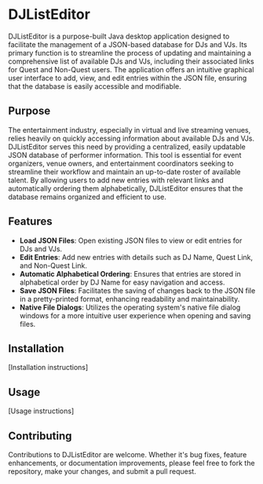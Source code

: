 # DJListEditor

DJListEditor is a purpose-built Java desktop application designed to facilitate the management of a JSON-based database for DJs and VJs. Its primary function is to streamline the process of updating and maintaining a comprehensive list of available DJs and VJs, including their associated links for Quest and Non-Quest users. The application offers an intuitive graphical user interface to add, view, and edit entries within the JSON file, ensuring that the database is easily accessible and modifiable.

## Purpose

The entertainment industry, especially in virtual and live streaming venues, relies heavily on quickly accessing information about available DJs and VJs. DJListEditor serves this need by providing a centralized, easily updatable JSON database of performer information. This tool is essential for event organizers, venue owners, and entertainment coordinators seeking to streamline their workflow and maintain an up-to-date roster of available talent. By allowing users to add new entries with relevant links and automatically ordering them alphabetically, DJListEditor ensures that the database remains organized and efficient to use.

## Features

- **Load JSON Files**: Open existing JSON files to view or edit entries for DJs and VJs.
- **Edit Entries**: Add new entries with details such as DJ Name, Quest Link, and Non-Quest Link.
- **Automatic Alphabetical Ordering**: Ensures that entries are stored in alphabetical order by DJ Name for easy navigation and access.
- **Save JSON Files**: Facilitates the saving of changes back to the JSON file in a pretty-printed format, enhancing readability and maintainability.
- **Native File Dialogs**: Utilizes the operating system's native file dialog windows for a more intuitive user experience when opening and saving files.

## Installation

[Installation instructions]

## Usage

[Usage instructions]

## Contributing

Contributions to DJListEditor are welcome. Whether it's bug fixes, feature enhancements, or documentation improvements, please feel free to fork the repository, make your changes, and submit a pull request.
